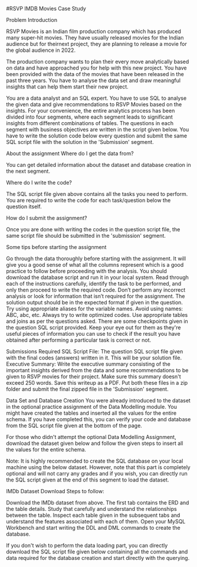 #RSVP IMDB Movies Case Study

Problem Introduction

RSVP Movies is an Indian film production company which has produced many super-hit movies. They have usually released movies for the Indian audience but for theirnext project, they are planning to release a movie for the global audience in 2022.

The production company wants to plan their every move analytically based on data and have approached you for help with this new project. You have been provided with the data of the movies that have been released in the past three years. You have to analyse the data set and draw meaningful insights that can help them start their new project.

You are a data analyst and an SQL expert. You have to use SQL to analyse the given data and give recommendations to RSVP Movies based on the insights. For your convenience, the entire analytics process has been divided into four segments, where each segment leads to significant insights from different combinations of tables. The questions in each segment with business objectives are written in the script given below. You have to write the solution code below every question and submit the same SQL script file with the solution in the 'Submission' segment.

About the assignment Where do I get the data from?

You can get detailed information about the dataset and database creation in the next segment.

Where do I write the code?

The SQL script file given above contains all the tasks you need to perform. You are required to write the code for each task/question below the question itself.

How do I submit the assignment?

Once you are done with writing the codes in the question script file, the same script file should be submitted in the 'submission' segment.

Some tips before starting the assignment

Go through the data thoroughly before starting with the assignment. It will give you a good sense of what all the columns represent which is a good practice to follow before proceeding with the analysis. You should download the database script and run it in your local system. Read through each of the instructions carefully, identify the task to be performed, and only then proceed to write the required code. Don’t perform any incorrect analysis or look for information that isn’t required for the assignment. The solution output should be in the expected format if given in the question. Try using appropriate aliases for the variable names. Avoid using names: ABC, abc, etc. Always try to write optimized codes. Use appropriate tables and joins as per the questions asked. There are some checkpoints given in the question SQL script provided. Keep your eye out for them as they're useful pieces of information you can use to check if the result you have obtained after performing a particular task is correct or not.

Submissions Required SQL Script File: The question SQL script file given with the final codes (answers) written in it. This will be your solution file. Executive Summary: Write the executive summary consisting of the important insights derived from the data and some recommendations to be given to RSVP movies for their project. Make sure this summary doesn't exceed 250 words. Save this writeup as a PDF. Put both these files in a zip folder and submit the final zipped file in the 'Submission' segment.

Data Set and Database Creation You were already introduced to the dataset in the optional practice assignment of the Data Modelling module. You might have created the tables and inserted all the values for the entire schema. If you have completed this, you can verify your code and database from the SQL script file given at the bottom of the page.

For those who didn't attempt the optional Data Modelling Assignment, download the dataset given below and follow the given steps to insert all the values for the entire schema.

Note: It is highly recommended to create the SQL database on your local machine using the below dataset. However, note that this part is completely optional and will not carry any grades and if you wish, you can directly run the SQL script given at the end of this segment to load the dataset.

IMDb Dataset Download Steps to follow:

Download the IMDb dataset from above. The first tab contains the ERD and the table details. Study that carefully and understand the relationships between the table. Inspect each table given in the subsequent tabs and understand the features associated with each of them. Open your MySQL Workbench and start writing the DDL and DML commands to create the database.

If you don't wish to perform the data loading part, you can directly download the SQL script file given below containing all the commands and data required for the database creation and start directly with the querying.
